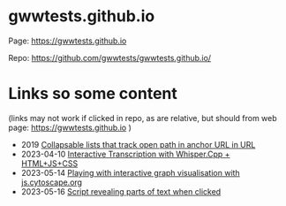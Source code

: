 # gwwtests.github.io

Page: <https://gwwtests.github.io>

Repo: <https://github.com/gwwtests/gwwtests.github.io/>

# Links so some content

(links may not work if clicked in repo, as are relative, but should from web page: <https://gwwtests.github.io> )

* 2019 [Collapsable lists that track open path in anchor URL in URL](19/webdev_playground/)
* 2023-04-10 [Interactive Transcription with Whisper.Cpp + HTML+JS+CSS](23/stt/test04_punct.html)
* 2023-05-14 [Playing with interactive graph visualisation with js.cytoscape.org](23/js.cytoscape.org/)
* 2023-05-16 [Script revealing parts of text when clicked](23/revealing_text/revealing_text_09_longer_text.html)
